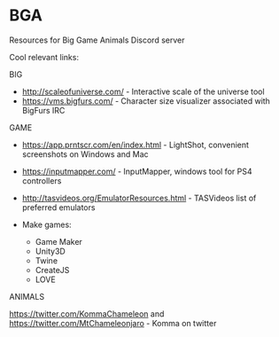 # BGA
Resources for Big Game Animals Discord server

Cool relevant links:

BIG

- http://scaleofuniverse.com/ - Interactive scale of the universe tool
- https://vms.bigfurs.com/ - Character size visualizer associated with BigFurs IRC

GAME

- https://app.prntscr.com/en/index.html - LightShot, convenient screenshots on Windows and Mac
- https://inputmapper.com/ - InputMapper, windows tool for PS4 controllers
- http://tasvideos.org/EmulatorResources.html - TASVideos list of preferred emulators

- Make games:
  - Game Maker
  - Unity3D
  - Twine
  - CreateJS
  - LOVE



ANIMALS

https://twitter.com/KommaChameleon and https://twitter.com/MtChameleonjaro - Komma on twitter
